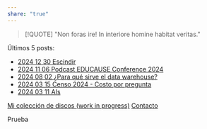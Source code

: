 ```yaml
---
share: "true"
---
```

> [!QUOTE]
> "Non foras ire! In interiore homine habitat veritas."

Últimos 5 posts:
- [2024 12 30 Escindir](2024%2012%2030%20Escindir.md)
- [2024 11 06 Podcast EDUCAUSE Conference 2024](2024%2011%2006%20Podcast%20EDUCAUSE%20Conference%202024.md) 
- [2024 08 02 ¿Para qué sirve el data warehouse?](2024%2008%2002%20%C2%BFPara%20qu%C3%A9%20sirve%20el%20data%20warehouse?.md)
- [2024 03 15 Censo 2024 - Costo por pregunta](2024%2003%2015%20Censo%202024%20-%20Costo%20por%20pregunta.md)
- [2024 03 11 AIs](2024%2003%2011%20AIs.md)

[Mi colección de discos (work in progress)](0-%20Mi%20colecci%C3%B3n%20de%20discos.md)
[Contacto](Contacto.md) 

Prueba


